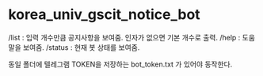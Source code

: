 # korea_univ_gscit_notice_bot

/list <num of notices> : 입력 개수만큼 공지사항을 보여줌. 인자가 없으면 기본 개수로 출력.
/help : 도움말을 보여줌.
/status : 현재 봇 상태를 보여줌.

동일 폴더에 텔레그램 TOKEN을 저장하는 bot_token.txt 가 있어야 동작한다.
